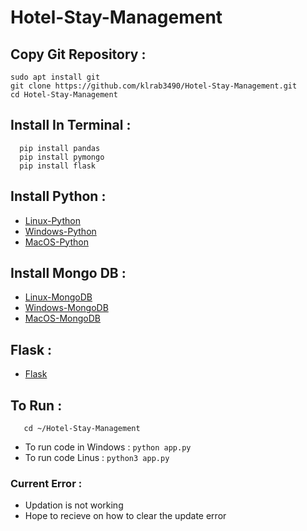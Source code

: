 # Hotel-Stay-Management

## Copy Git Repository :
```
sudo apt install git
git clone https://github.com/klrab3490/Hotel-Stay-Management.git
cd Hotel-Stay-Management
```

## Install In Terminal :
```
  pip install pandas
  pip install pymongo
  pip install flask
```
## Install Python :

- [Linux-Python](https://www.python.org/downloads/source/)
- [Windows-Python](https://www.python.org/downloads/windows/)
- [MacOS-Python](https://www.python.org/downloads/macos/)

## Install Mongo DB : 

- [Linux-MongoDB](https://wiki.crowncloud.net/How_To_Install_Duf_On_Ubuntu_22_04?How_to_Install_Latest_MongoDB_on_Ubuntu_22_04)
- [Windows-MongoDB](https://www.mongodb.com/docs/manual/tutorial/install-mongodb-on-windows/)
- [MacOS-MongoDB](https://www.mongodb.com/docs/manual/tutorial/install-mongodb-on-os-x/)

## Flask :

- [Flask](https://flask.palletsprojects.com/en/2.2.x/installation/)

## To Run :
```
   cd ~/Hotel-Stay-Management
```
- To run code in Windows :  ```python app.py```
- To run code Linus :  ```python3 app.py ```


### Current Error :

- Updation is not working
- Hope to recieve on how to clear the update error
